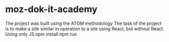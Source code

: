 # moz-dok-it-academy
The project was built using the ATOM methodology
The task of the project is to make a site similar in operation to a site using React, but without React. Using only JS
npm install
npm run
